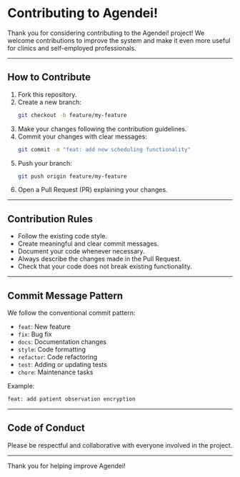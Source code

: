 # Contributing to Agendei!

Thank you for considering contributing to the Agendei! project! We welcome contributions to improve the system and make it even more useful for clinics and self-employed professionals.

---

## How to Contribute

1. Fork this repository.
2. Create a new branch:
   ```bash
   git checkout -b feature/my-feature
   ```
3. Make your changes following the contribution guidelines.
4. Commit your changes with clear messages:
   ```bash
   git commit -m "feat: add new scheduling functionality"
   ```
5. Push your branch:
   ```bash
   git push origin feature/my-feature
   ```
6. Open a Pull Request (PR) explaining your changes.

---

## Contribution Rules

- Follow the existing code style.
- Create meaningful and clear commit messages.
- Document your code whenever necessary.
- Always describe the changes made in the Pull Request.
- Check that your code does not break existing functionality.

---

## Commit Message Pattern

We follow the conventional commit pattern:

- `feat`: New feature
- `fix`: Bug fix
- `docs`: Documentation changes
- `style`: Code formatting
- `refactor`: Code refactoring
- `test`: Adding or updating tests
- `chore`: Maintenance tasks

Example:
```bash
feat: add patient observation encryption
```

---

## Code of Conduct

Please be respectful and collaborative with everyone involved in the project.

---

Thank you for helping improve Agendei!

